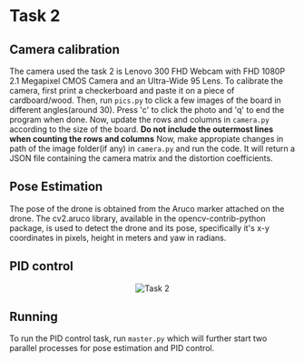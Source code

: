 # Task 2

## Camera calibration
The camera used the task 2 is Lenovo 300 FHD Webcam with FHD 1080P 2.1 Megapixel CMOS Camera and an Ultra-Wide 95 Lens.
To calibrate the camera, first print a checkerboard and paste it on a piece of cardboard/wood.
Then, run ```pics.py``` to click a few images of the board in different angles(around 30). Press 'c' to click the photo and 'q' to end the program when done.
Now, update the rows and columns in ```camera.py``` according to the size of the board.
**Do not include the outermost lines when counting the rows and columns**
Now, make appropiate changes in path of the image folder(if any) in ```camera.py``` and run the code.
It will return a JSON file containing the camera matrix and the distortion coefficients.

## Pose Estimation
The pose of the drone is obtained from the Aruco marker attached on the drone. The cv2.aruco library, available in the opencv-contrib-python package, is used to detect the drone and its pose, specifically it's x-y coordinates in pixels, height in meters and yaw in radians.



## PID control

<p align="center">
  <img src="https://user-images.githubusercontent.com/85498394/214069904-bb4d0453-a588-4788-a607-307372c79802.jpg" alt="Task 2"/>
</p>


## Running

To run the PID control task, run ``master.py`` which will further start two parallel processes for pose estimation and PID control.
